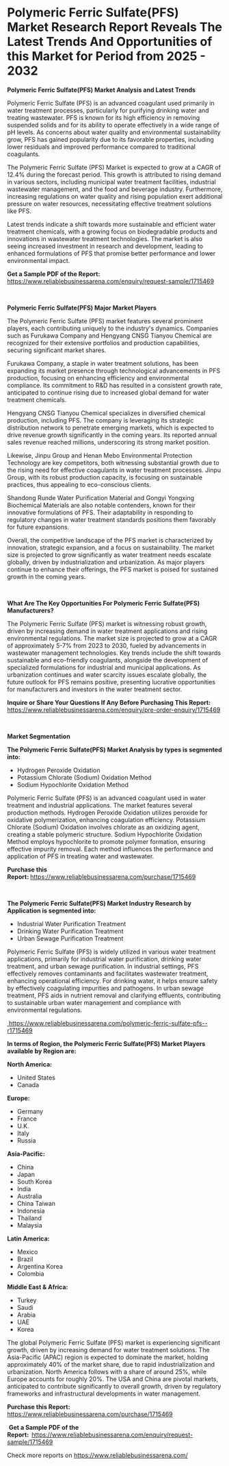 <p><h1>Polymeric Ferric Sulfate(PFS) Market Research Report Reveals The Latest Trends And Opportunities of this Market for Period from 2025 - 2032</h1></p><p><strong>Polymeric Ferric Sulfate(PFS) Market Analysis and Latest Trends</strong></p>
<p><p>Polymeric Ferric Sulfate (PFS) is an advanced coagulant used primarily in water treatment processes, particularly for purifying drinking water and treating wastewater. PFS is known for its high efficiency in removing suspended solids and for its ability to operate effectively in a wide range of pH levels. As concerns about water quality and environmental sustainability grow, PFS has gained popularity due to its favorable properties, including lower residuals and improved performance compared to traditional coagulants.</p><p>The Polymeric Ferric Sulfate (PFS) Market is expected to grow at a CAGR of 12.4% during the forecast period. This growth is attributed to rising demand in various sectors, including municipal water treatment facilities, industrial wastewater management, and the food and beverage industry. Furthermore, increasing regulations on water quality and rising population exert additional pressure on water resources, necessitating effective treatment solutions like PFS. </p><p>Latest trends indicate a shift towards more sustainable and efficient water treatment chemicals, with a growing focus on biodegradable products and innovations in wastewater treatment technologies. The market is also seeing increased investment in research and development, leading to enhanced formulations of PFS that promise better performance and lower environmental impact.</p></p>
<p><strong>Get a Sample PDF of the Report:&nbsp;</strong> <a href="https://www.reliablebusinessarena.com/enquiry/request-sample/1715469?utm_campaign=1841&utm_medium=2&utm_source=Github&utm_content=ia&utm_term=12012025&utm_id=polymeric-ferric-sulfatepfs">https://www.reliablebusinessarena.com/enquiry/request-sample/1715469</a></p>
<p>&nbsp;</p>
<p><strong>Polymeric Ferric Sulfate(PFS) Major Market Players</strong></p>
<p><p>The Polymeric Ferric Sulfate (PFS) market features several prominent players, each contributing uniquely to the industry's dynamics. Companies such as Furukawa Company and Hengyang CNSG Tianyou Chemical are recognized for their extensive portfolios and production capabilities, securing significant market shares.</p><p>Furukawa Company, a staple in water treatment solutions, has been expanding its market presence through technological advancements in PFS production, focusing on enhancing efficiency and environmental compliance. Its commitment to R&D has resulted in a consistent growth rate, anticipated to continue rising due to increased global demand for water treatment chemicals.</p><p>Hengyang CNSG Tianyou Chemical specializes in diversified chemical production, including PFS. The company is leveraging its strategic distribution network to penetrate emerging markets, which is expected to drive revenue growth significantly in the coming years. Its reported annual sales revenue reached millions, underscoring its strong market position.</p><p>Likewise, Jinpu Group and Henan Mebo Environmental Protection Technology are key competitors, both witnessing substantial growth due to the rising need for effective coagulants in water treatment processes. Jinpu Group, with its robust production capacity, is focusing on sustainable practices, thus appealing to eco-conscious clients.</p><p>Shandong Runde Water Purification Material and Gongyi Yongxing Biochemical Materials are also notable contenders, known for their innovative formulations of PFS. Their adaptability in responding to regulatory changes in water treatment standards positions them favorably for future expansions.</p><p>Overall, the competitive landscape of the PFS market is characterized by innovation, strategic expansion, and a focus on sustainability. The market size is projected to grow significantly as water treatment needs escalate globally, driven by industrialization and urbanization. As major players continue to enhance their offerings, the PFS market is poised for sustained growth in the coming years.</p></p>
<p>&nbsp;</p>
<p><strong>What Are The Key Opportunities For Polymeric Ferric Sulfate(PFS) Manufacturers?</strong></p>
<p><p>The Polymeric Ferric Sulfate (PFS) market is witnessing robust growth, driven by increasing demand in water treatment applications and rising environmental regulations. The market size is projected to grow at a CAGR of approximately 5-7% from 2023 to 2030, fueled by advancements in wastewater management technologies. Key trends include the shift towards sustainable and eco-friendly coagulants, alongside the development of specialized formulations for industrial and municipal applications. As urbanization continues and water scarcity issues escalate globally, the future outlook for PFS remains positive, presenting lucrative opportunities for manufacturers and investors in the water treatment sector.</p></p>
<p><strong>Inquire or Share Your Questions If Any Before Purchasing This Report:</strong> <a href="https://www.reliablebusinessarena.com/enquiry/pre-order-enquiry/1715469?utm_campaign=1841&utm_medium=2&utm_source=Github&utm_content=ia&utm_term=12012025&utm_id=polymeric-ferric-sulfatepfs">https://www.reliablebusinessarena.com/enquiry/pre-order-enquiry/1715469</a></p>
<p>&nbsp;</p>
<p><strong>Market Segmentation</strong></p>
<p><strong>The Polymeric Ferric Sulfate(PFS) Market Analysis by types is segmented into:</strong></p>
<p><ul><li>Hydrogen Peroxide Oxidation</li><li>Potassium Chlorate (Sodium) Oxidation Method</li><li>Sodium Hypochlorite Oxidation Method</li></ul></p>
<p><p>Polymeric Ferric Sulfate (PFS) is an advanced coagulant used in water treatment and industrial applications. The market features several production methods. Hydrogen Peroxide Oxidation utilizes peroxide for oxidative polymerization, enhancing coagulation efficiency. Potassium Chlorate (Sodium) Oxidation involves chlorate as an oxidizing agent, creating a stable polymeric structure. Sodium Hypochlorite Oxidation Method employs hypochlorite to promote polymer formation, ensuring effective impurity removal. Each method influences the performance and application of PFS in treating water and wastewater.</p></p>
<p><strong>Purchase this Report:&nbsp;</strong><a href="https://www.reliablebusinessarena.com/purchase/1715469?utm_campaign=1841&utm_medium=2&utm_source=Github&utm_content=ia&utm_term=12012025&utm_id=polymeric-ferric-sulfatepfs">https://www.reliablebusinessarena.com/purchase/1715469</a></p>
<p>&nbsp;</p>
<p><strong>The Polymeric Ferric Sulfate(PFS) Market Industry Research by Application is segmented into:</strong></p>
<p><ul><li>Industrial Water Purification Treatment</li><li>Drinking Water Purification Treatment</li><li>Urban Sewage Purification Treatment</li></ul></p>
<p><p>Polymeric Ferric Sulfate (PFS) is widely utilized in various water treatment applications, primarily for industrial water purification, drinking water treatment, and urban sewage purification. In industrial settings, PFS effectively removes contaminants and facilitates wastewater treatment, enhancing operational efficiency. For drinking water, it helps ensure safety by effectively coagulating impurities and pathogens. In urban sewage treatment, PFS aids in nutrient removal and clarifying effluents, contributing to sustainable urban water management and compliance with environmental regulations.</p></p>
<p><a href="https://www.reliablebusinessarena.com/polymeric-ferric-sulfate-pfs--r1715469?utm_campaign=1841&utm_medium=2&utm_source=Github&utm_content=ia&utm_term=12012025&utm_id=polymeric-ferric-sulfatepfs">&nbsp;https://www.reliablebusinessarena.com/polymeric-ferric-sulfate-pfs--r1715469</a></p>
<p><strong>In terms of Region, the Polymeric Ferric Sulfate(PFS) Market Players available by Region are:</strong></p>
<p>
    <p> <strong> North America: </strong>
        <ul>
            <li>United States</li>
            <li>Canada</li>
        </ul>
        </p> 
    <p> <strong> Europe: </strong>
        <ul>
            <li>Germany</li>
            <li>France</li>
            <li>U.K.</li>
            <li>Italy</li>
            <li>Russia</li>
        </ul>
        </p> 
    <p> <strong> Asia-Pacific: </strong>
        <ul>
            <li>China</li>
            <li>Japan</li>
            <li>South Korea</li>
            <li>India</li>
            <li>Australia</li>
            <li>China Taiwan</li>
            <li>Indonesia</li>
            <li>Thailand</li>
            <li>Malaysia</li>
        </ul>
        </p> 
    <p> <strong> Latin America: </strong>
        <ul>
            <li>Mexico</li>
            <li>Brazil</li>
            <li>Argentina Korea</li>
            <li>Colombia</li>
        </ul>
        </p> 
    <p> <strong> Middle East & Africa: </strong>
        <ul>
            <li>Turkey</li>
            <li>Saudi</li>
            <li>Arabia</li>
            <li>UAE</li>
            <li>Korea</li>
        </ul>
    </p>
    </p>
<p><p>The global Polymeric Ferric Sulfate (PFS) market is experiencing significant growth, driven by increasing demand for water treatment solutions. The Asia-Pacific (APAC) region is expected to dominate the market, holding approximately 40% of the market share, due to rapid industrialization and urbanization. North America follows with a share of around 25%, while Europe accounts for roughly 20%. The USA and China are pivotal markets, anticipated to contribute significantly to overall growth, driven by regulatory frameworks and infrastructural developments in water management.</p></p>
<p><strong>Purchase this Report: </strong><a href="https://www.reliablebusinessarena.com/purchase/1715469?utm_campaign=1841&utm_medium=2&utm_source=Github&utm_content=ia&utm_term=12012025&utm_id=polymeric-ferric-sulfatepfs">https://www.reliablebusinessarena.com/purchase/1715469</a></p>
<p>&nbsp;<strong>Get a Sample PDF of the Report:&nbsp;&nbsp;</strong><a href="https://www.reliablebusinessarena.com/enquiry/request-sample/1715469?utm_campaign=1841&utm_medium=2&utm_source=Github&utm_content=ia&utm_term=12012025&utm_id=polymeric-ferric-sulfatepfs">https://www.reliablebusinessarena.com/enquiry/request-sample/1715469</a></p>
<p><strong></strong></p>
<p>Check more reports on <a href="https://www.reliablebusinessarena.com/?utm_campaign=1841&utm_medium=2&utm_source=Github&utm_content=ia&utm_term=12012025&utm_id=polymeric-ferric-sulfatepfs">https://www.reliablebusinessarena.com/</a></p>